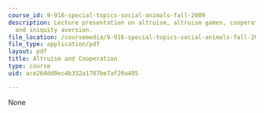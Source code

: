 ```yaml
---
course_id: 9-916-special-topics-social-animals-fall-2009
description: Lecture presentation on altruism, altruism games, cooperation, prosociality,
  and iniquity aversion.
file_location: /coursemedia/9-916-special-topics-social-animals-fall-2009/ace264dd0ec4b332a1787be7af20a495_MIT9_916F09_lec02.pdf
file_type: application/pdf
layout: pdf
title: Altruism and Cooperation
type: course
uid: ace264dd0ec4b332a1787be7af20a495

---
```

None